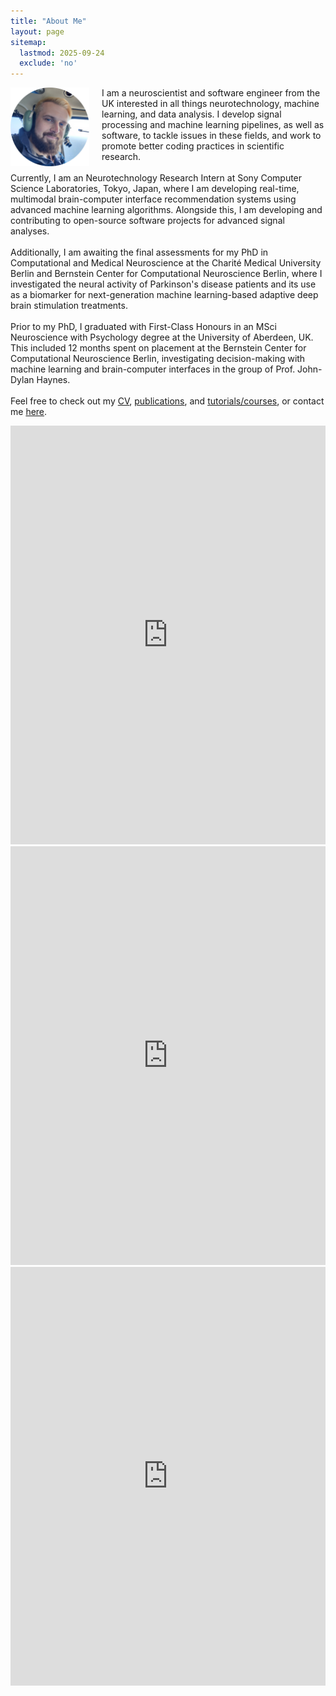 ```yaml
---
title: "About Me"
layout: page
sitemap:
  lastmod: 2025-09-24
  exclude: 'no'
---
```


<!--
<div class="alert">
  <span style="display: inline-block; text-align: center;">
    For the intended experience,<br>please use Google Chrome.
  </span>
  <button class="closebtn" onclick="this.parentElement.style.display='none';">Close</button>
</div>
-->

<!-- Profile picture -->
<img class="ProfilePic" height="auto" style="float: left; margin-right: 20px;" src="/assets/images/ProfilePic_3.jpg">


<!-- Main website description/introduction -->
<p class="p">I am a neuroscientist and software engineer from the UK interested in all things neurotechnology, machine learning, and data analysis. I develop signal processing and machine learning pipelines, as well as software, to tackle issues in these fields, and work to promote better coding practices in scientific research.<br>
<br>
Currently, I am an Neurotechnology Research Intern at Sony Computer Science Laboratories, Tokyo, Japan, where I am developing real-time, multimodal brain-computer interface recommendation systems using advanced machine learning algorithms. Alongside this, I am developing and contributing to open-source software projects for advanced signal analyses.<br>
<br>
Additionally, I am awaiting the final assessments for my PhD in Computational and Medical Neuroscience at the Charité Medical University Berlin and Bernstein Center for Computational Neuroscience Berlin, where I investigated the neural activity of Parkinson's disease patients and its use as a biomarker for next-generation machine learning-based adaptive deep brain stimulation treatments.<br>
<br>
Prior to my PhD, I graduated with First-Class Honours in an MSci Neuroscience with Psychology degree at the University of Aberdeen, UK. This included 12 months spent on placement at the Bernstein Center for Computational Neuroscience Berlin, investigating decision-making with machine learning and brain-computer interfaces in the group of Prof. John-Dylan Haynes.<br>
<br>
Feel free to check out my <a href="/CV">CV</a>, <a href="/publications">publications</a>, and <a href="/tutorials-courses">tutorials/courses</a>, or contact me <a href="/contact-links">here</a>.</p>


<!-- Twitter highlights -->
<div class="ShowOnWideScreen">
    <iframe src="https://www.linkedin.com/embed/feed/update/urn:li:share:7364307890377011200?collapsed=1" height="670" width="504" frameborder="0" allowfullscreen="" title="Embedded post"></iframe>
    <iframe src="https://www.linkedin.com/embed/feed/update/urn:li:share:7334110709410148352?collapsed=1" height="670" width="504" frameborder="0" allowfullscreen="" title="Embedded post"></iframe>
    <iframe src="https://www.linkedin.com/embed/feed/update/urn:li:share:7376602317304827904?collapsed=1" height="670" width="504" frameborder="0" allowfullscreen="" title="Embedded post"></iframe>
</div>
<div class="ShowOnThinScreen">
    <iframe src="https://www.linkedin.com/embed/feed/update/urn:li:share:7334110709410148352?collapsed=1" height="670" width="504" frameborder="0" allowfullscreen="" title="Embedded post"></iframe>
</div>

<style>
  .iframe {
    display: block;
    margin: auto;
  }

  @media (max-width: 575.99px) {
    .ShowOnWideScreen {
        display: none;
    }
    .ShowOnThinScreen {
        display: block;
        margin: auto;
        text-align: center;
    }
    .ProfilePic {
        width: 40%;
    }
  }

  @media (min-width: 576px) {
    .ShowOnWideScreen {
        display: block;
        margin: auto;
        text-align: center;
    }
    .ShowOnThinScreen {
        display: none;
    }
    .ProfilePic {
        width: 25%;
    }

/*
    .twitter-tweet-rendered{
        display: inline-block !important;
        width: 100% !important;
        margin-left: 1% !important;
        margin-right: 1% !important;
        margin-top: 1% !important;
        margin-bottom: 1% !important;
    }

    #twitter-widget-0,#twitter-widget-1{width: 100% !important;}

    .twitterwidget::shadow .SummaryCard-content *{white-space: normal !important;}
    .twitterwidget::shadow .resize-sensor{
        display: none !important;
        width: 0px !important;
        overflow: hidden !important;
      }
  */
  }
</style>



<!--
<script>
  /*
  // For animating the closing of the alert box //
  // Get all elements with class="closebtn"
  var close = document.getElementsByClassName("closebtn");
  var i;
  // Loop through all close buttons
  for (i = 0; i < close.length; i++) {
  // When someone clicks on a close button
  close[i].onclick = function(){
      // Get the parent of <span class="closebtn"> (<div class="alert">)
      var div = this.parentElement;
      // Set the opacity of div to 0 (transparent)
      div.style.opacity = "0";
      // Hide the div after 600ms (the same amount of milliseconds it takes to fade out)
      setTimeout(function(){ div.style.display = "none"; }, 600);
  }
  }
  */
</script>
-->